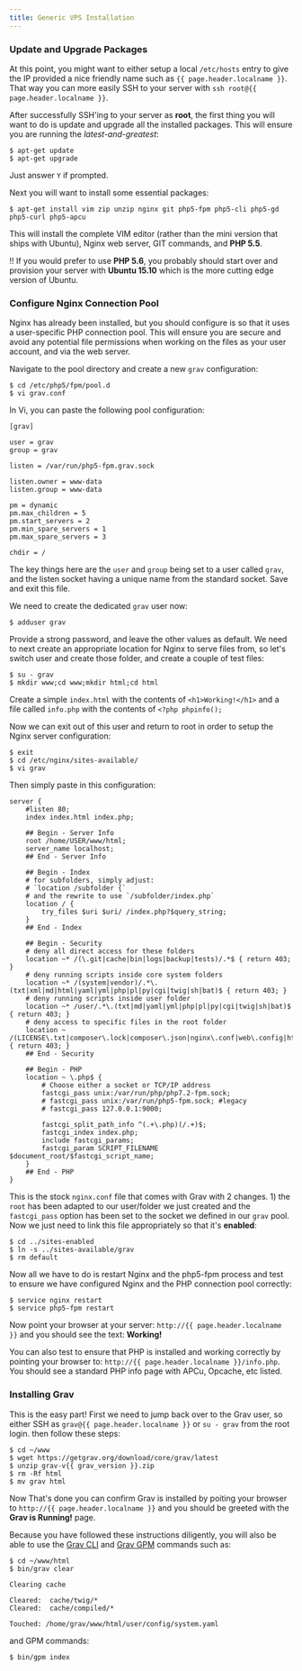 ```yaml
---
title: Generic VPS Installation
---
```


### Update and Upgrade Packages

At this point, you might want to either setup a local `/etc/hosts` entry to give the IP provided a nice friendly name such as `{{ page.header.localname }}`.  That way you can more easily SSH to your server with `ssh root@{{ page.header.localname }}`.

After successfully SSH'ing to your server as **root**, the first thing you will want to do is update and upgrade all the installed packages.  This will ensure you are running the _latest-and-greatest_:

```
$ apt-get update
$ apt-get upgrade
```

Just answer `Y` if prompted.

Next you will want to install some essential packages:

```
$ apt-get install vim zip unzip nginx git php5-fpm php5-cli php5-gd php5-curl php5-apcu
```

This will install the complete VIM editor (rather than the mini version that ships with Ubuntu), Nginx web server, GIT commands, and **PHP 5.5**.

!! If you would prefer to use **PHP 5.6**, you probably should start over and provision your server with **Ubuntu 15.10** which is the more cutting edge version of Ubuntu.

### Configure Nginx Connection Pool

Nginx has already been installed, but you should configure is so that it uses a user-specific PHP connection pool.  This will ensure you are secure and avoid any potential file permissions when working on the files as your user account, and via the web server.

Navigate to the pool directory and create a new `grav` configuration:

```
$ cd /etc/php5/fpm/pool.d
$ vi grav.conf
```

In Vi, you can paste the following pool configuration:

```
[grav]

user = grav
group = grav

listen = /var/run/php5-fpm.grav.sock

listen.owner = www-data
listen.group = www-data

pm = dynamic
pm.max_children = 5
pm.start_servers = 2
pm.min_spare_servers = 1
pm.max_spare_servers = 3

chdir = /
```

The key things here are the `user` and `group` being set to a user called `grav`, and the listen socket having a unique name from the standard socket.  Save and exit this file.

We need to create the dedicated `grav` user now:

```
$ adduser grav
```

Provide a strong password, and leave the other values as default. We need to next create an appropriate location for Nginx to serve files from, so let's switch user and create those folder, and create a couple of test files:

```
$ su - grav
$ mkdir www;cd www;mkdir html;cd html
```

Create a simple `index.html` with the contents of `<h1>Working!</h1>` and a file called `info.php` with the contents of `<?php phpinfo();`

Now we can exit out of this user and return to root in order to setup the Nginx server configuration:

```
$ exit
$ cd /etc/nginx/sites-available/
$ vi grav
```

Then simply paste in this configuration:

```
server {
    #listen 80;
    index index.html index.php;

    ## Begin - Server Info
    root /home/USER/www/html;
    server_name localhost;
    ## End - Server Info

    ## Begin - Index
    # for subfolders, simply adjust:
    # `location /subfolder {`
    # and the rewrite to use `/subfolder/index.php`
    location / {
        try_files $uri $uri/ /index.php?$query_string;
    }
    ## End - Index

    ## Begin - Security
    # deny all direct access for these folders
    location ~* /(\.git|cache|bin|logs|backup|tests)/.*$ { return 403; }
    # deny running scripts inside core system folders
    location ~* /(system|vendor)/.*\.(txt|xml|md|html|yaml|yml|php|pl|py|cgi|twig|sh|bat)$ { return 403; }
    # deny running scripts inside user folder
    location ~* /user/.*\.(txt|md|yaml|yml|php|pl|py|cgi|twig|sh|bat)$ { return 403; }
    # deny access to specific files in the root folder
    location ~ /(LICENSE\.txt|composer\.lock|composer\.json|nginx\.conf|web\.config|htaccess\.txt|\.htaccess) { return 403; }
    ## End - Security

    ## Begin - PHP
    location ~ \.php$ {
        # Choose either a socket or TCP/IP address
        fastcgi_pass unix:/var/run/php/php7.2-fpm.sock;
        # fastcgi_pass unix:/var/run/php5-fpm.sock; #legacy
        # fastcgi_pass 127.0.0.1:9000;

        fastcgi_split_path_info ^(.+\.php)(/.+)$;
        fastcgi_index index.php;
        include fastcgi_params;
        fastcgi_param SCRIPT_FILENAME $document_root/$fastcgi_script_name;
    }
    ## End - PHP
}
```

This is the stock `nginx.conf` file that comes with Grav with 2 changes. 1) the `root` has been adapted to our user/folder we just created and the `fastcgi_pass` option has been set to the socket we defined in our `grav` pool. Now we just need to link this file appropriately so that it's **enabled**:

```
$ cd ../sites-enabled
$ ln -s ../sites-available/grav
$ rm default
```

Now all we have to do is restart Nginx and the php5-fpm process and test to ensure we have configured Nginx and the PHP connection pool correctly:

```
$ service nginx restart
$ service php5-fpm restart
```

Now point your browser at your server: `http://{{ page.header.localname }}` and you should see the text: **Working!**

You can also test to ensure that PHP is installed and working correctly by pointing your browser to: `http://{{ page.header.localname }}/info.php`.  You should see a standard PHP info page with APCu, Opcache, etc listed.

### Installing Grav

This is the easy part!  First we need to jump back over to the Grav user, so either SSH as `grav@{{ page.header.localname }}` or `su - grav` from the root login. then follow these steps:

```
$ cd ~/www
$ wget https://getgrav.org/download/core/grav/latest
$ unzip grav-v{{ grav_version }}.zip
$ rm -Rf html
$ mv grav html
```

Now That's done you can confirm Grav is installed by poiting your browser to `http://{{ page.header.localname }}` and you should be greeted with the **Grav is Running!** page.

Because you have followed these instructions diligently, you will also be able to use the [Grav CLI](../../../advanced/grav-cli) and [Grav GPM](../../../advanced/grav-gpm) commands such as:

```
$ cd ~/www/html
$ bin/grav clear

Clearing cache

Cleared:  cache/twig/*
Cleared:  cache/compiled/*

Touched: /home/grav/www/html/user/config/system.yaml
```

and GPM commands:

```
$ bin/gpm index
```
